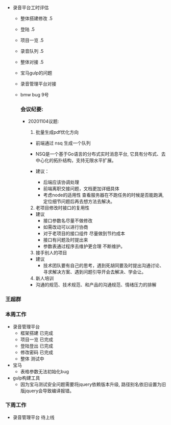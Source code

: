 - 录音平台工时评估
  - 整体搭建修改 .5
  - 登陆 .5
  - 项目一览 .5
  - 录音队列 .5
  - 整体对接 .5


  - 宝马gulp的问题
  - 录音管理平台对接
  - bmw bug 9号

    ### 会议纪要: 
    - 20201104议题:
      1. 批量生成pdf优化方向
        - 前端通过 nsq 生成一个队列
        - NSQ是一个基于Go语言的分布式实时消息平台, 它具有分布式、去中心化的拓扑结构，支持无限水平扩展。

        - 建议：
          - 后端应该协调处理
          - 前端离职交接问题，文档更加详细具体
          - 考虑node的适用性 查看服务器在不跑任务的时候是否能跑满, 定位细节问题后再去想方法去解决。
  
      2. 老项目修改时接口的复用性

        - 建议
          - 接口参数名尽量不做修改
          - 如需改动可以进行协商
          - 对于老项目的接口组件 尽量做到节约成本
          - 接口有问题及时提出来
          - 参数表通过程序去维护更合理 不断维护。

      3. 接手别人的项目

        - 建议
          - 技术团队要有自己的思考，遇到死胡同要及时提出沟通讨论、寻求解决方案、遇到问题引导开会去解决、学会让。

      4. 新人培训 
       - 沟通的规范、技术规范、和产品的沟通规范、情绪压力的排解

        


### 王超群
 ### 本周工作
  - 录音管理平台
    - 框架搭建  已完成
    - 项目一览  已完成
    - 登陆登出  已完成
    - 修改密码  已完成
    - 整体 测试中
  - 宝马
    - 表格参数无法初始化bug
  - gulp构建工具
    - 因为宝马测试安全问题需要将jquery依赖版本升级, 路径别名依旧设置为旧版jquery会导致编译报错。
### 下周工作
  - 录音管理平台 待上线